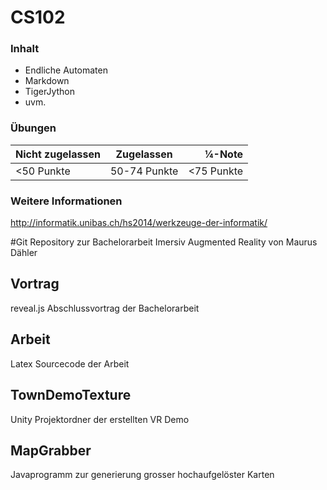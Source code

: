 # CS102

### Inhalt
* Endliche Automaten
* Markdown
* TigerJython
* uvm.


### Übungen

Nicht zugelassen | Zugelassen | ¼-Note
-------------------|:----------:|-------:
<50 Punkte | 50-74 Punkte | <75 Punkte

### Weitere Informationen
http://informatik.unibas.ch/hs2014/werkzeuge-der-informatik/



#Git Repository zur Bachelorarbeit Imersiv Augmented Reality
von Maurus Dähler

## Vortrag
reveal.js Abschlussvortrag der Bachelorarbeit

## Arbeit
Latex Sourcecode der Arbeit

## TownDemoTexture
Unity Projektordner der erstellten VR Demo

## MapGrabber
Javaprogramm zur generierung grosser hochaufgelöster Karten
